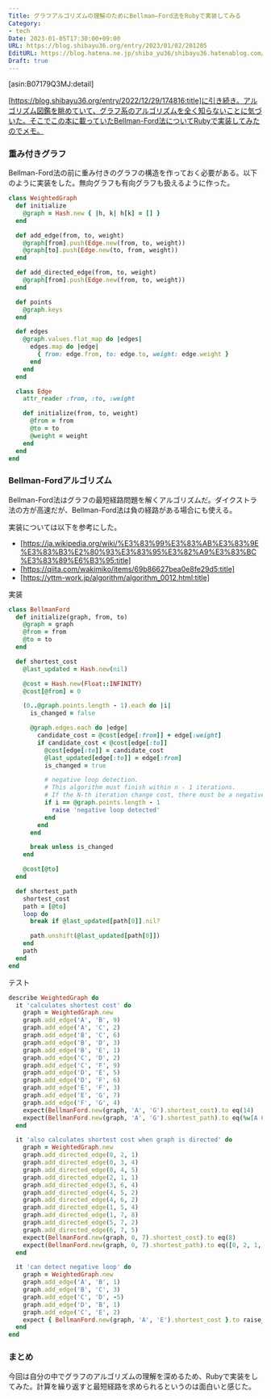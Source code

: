 ```yaml
---
Title: グラフアルゴリズムの理解のためにBellman–Ford法をRubyで実装してみる
Category:
- tech
Date: 2023-01-05T17:30:00+09:00
URL: https://blog.shibayu36.org/entry/2023/01/02/201205
EditURL: https://blog.hatena.ne.jp/shiba_yu36/shibayu36.hatenablog.com/atom/entry/4207112889950500804
Draft: true
---
```


[asin:B07179Q3MJ:detail]

[https://blog.shibayu36.org/entry/2022/12/29/174816:title]に引き続き。アルゴリズム図鑑を眺めていて、グラフ系のアルゴリズムを全く知らないことに気づいた。そこでこの本に載っていたBellman-Ford法についてRubyで実装してみたのでメモ。

### 重み付きグラフ
Bellman-Ford法の前に重み付きのグラフの構造を作っておく必要がある。以下のように実装をした。無向グラフも有向グラフも扱えるように作った。

```ruby
class WeightedGraph
  def initialize
    @graph = Hash.new { |h, k| h[k] = [] }
  end

  def add_edge(from, to, weight)
    @graph[from].push(Edge.new(from, to, weight))
    @graph[to].push(Edge.new(to, from, weight))
  end

  def add_directed_edge(from, to, weight)
    @graph[from].push(Edge.new(from, to, weight))
  end

  def points
    @graph.keys
  end

  def edges
    @graph.values.flat_map do |edges|
      edges.map do |edge|
        { from: edge.from, to: edge.to, weight: edge.weight }
      end
    end
  end

  class Edge
    attr_reader :from, :to, :weight

    def initialize(from, to, weight)
      @from = from
      @to = to
      @weight = weight
    end
  end
end
```

### Bellman-Fordアルゴリズム
Bellman-Ford法はグラフの最短経路問題を解くアルゴリズムだ。ダイクストラ法の方が高速だが、Bellman-Ford法は負の経路がある場合にも使える。

実装については以下を参考にした。
* [https://ja.wikipedia.org/wiki/%E3%83%99%E3%83%AB%E3%83%9E%E3%83%B3%E2%80%93%E3%83%95%E3%82%A9%E3%83%BC%E3%83%89%E6%B3%95:title]
* [https://qiita.com/wakimiko/items/69b86627bea0e8fe29d5:title]
* [https://yttm-work.jp/algorithm/algorithm_0012.html:title]

実装
```ruby
class BellmanFord
  def initialize(graph, from, to)
    @graph = graph
    @from = from
    @to = to
  end

  def shortest_cost
    @last_updated = Hash.new(nil)

    @cost = Hash.new(Float::INFINITY)
    @cost[@from] = 0

    (0..@graph.points.length - 1).each do |i|
      is_changed = false

      @graph.edges.each do |edge|
        candidate_cost = @cost[edge[:from]] + edge[:weight]
        if candidate_cost < @cost[edge[:to]]
          @cost[edge[:to]] = candidate_cost
          @last_updated[edge[:to]] = edge[:from]
          is_changed = true

          # negative loop detection.
          # This algorithm must finish within n - 1 iterations.
          # If the N-th iteration change cost, there must be a negative loop.
          if i == @graph.points.length - 1
            raise 'negative loop detected'
          end
        end
      end

      break unless is_changed
    end

    @cost[@to]
  end

  def shortest_path
    shortest_cost
    path = [@to]
    loop do
      break if @last_updated[path[0]].nil?

      path.unshift(@last_updated[path[0]])
    end
    path
  end
end
```

テスト
```ruby
describe WeightedGraph do
  it 'calculates shortest cost' do
    graph = WeightedGraph.new
    graph.add_edge('A', 'B', 9)
    graph.add_edge('A', 'C', 2)
    graph.add_edge('B', 'C', 6)
    graph.add_edge('B', 'D', 3)
    graph.add_edge('B', 'E', 1)
    graph.add_edge('C', 'D', 2)
    graph.add_edge('C', 'F', 9)
    graph.add_edge('D', 'E', 5)
    graph.add_edge('D', 'F', 6)
    graph.add_edge('E', 'F', 3)
    graph.add_edge('E', 'G', 7)
    graph.add_edge('F', 'G', 4)
    expect(BellmanFord.new(graph, 'A', 'G').shortest_cost).to eq(14)
    expect(BellmanFord.new(graph, 'A', 'G').shortest_path).to eq(%w[A C D F G])
  end

  it 'also calculates shortest cost when graph is directed' do
    graph = WeightedGraph.new
    graph.add_directed_edge(0, 2, 1)
    graph.add_directed_edge(0, 3, 4)
    graph.add_directed_edge(0, 4, 5)
    graph.add_directed_edge(2, 1, 1)
    graph.add_directed_edge(3, 6, 4)
    graph.add_directed_edge(4, 5, 2)
    graph.add_directed_edge(4, 6, 2)
    graph.add_directed_edge(1, 5, 4)
    graph.add_directed_edge(1, 7, 8)
    graph.add_directed_edge(5, 7, 2)
    graph.add_directed_edge(6, 7, 5)
    expect(BellmanFord.new(graph, 0, 7).shortest_cost).to eq(8)
    expect(BellmanFord.new(graph, 0, 7).shortest_path).to eq([0, 2, 1, 5, 7])
  end

  it 'can detect negative loop' do
    graph = WeightedGraph.new
    graph.add_edge('A', 'B', 1)
    graph.add_edge('B', 'C', 3)
    graph.add_edge('C', 'D', -5)
    graph.add_edge('D', 'B', 1)
    graph.add_edge('C', 'E', 2)
    expect { BellmanFord.new(graph, 'A', 'E').shortest_cost }.to raise_error('negative loop detected')
  end
end
```

### まとめ
今回は自分の中でグラフのアルゴリズムの理解を深めるため、Rubyで実装をしてみた。計算を繰り返すと最短経路を求められるというのは面白いと感じた。
